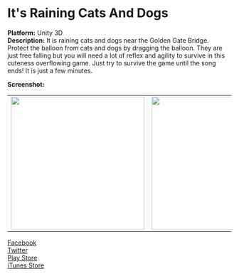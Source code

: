 <h1>It's Raining Cats And Dogs</h1>

<div><strong>Platform:</strong> Unity 3D</div>

<div><strong>Description:</strong> It is raining cats and dogs near the Golden Gate Bridge. Protect the balloon from cats and dogs by dragging the balloon. They are just free falling but you will need a lot of reflex and agility to survive in this cuteness overflowing game. Just try to survive the game until the song ends! It is just a few minutes.</p>

<div><strong>Screenshot:</strong><br/>

<table>
  <tr>
    <td><img width="300" src="https://scontent-a.xx.fbcdn.net/hphotos-ash3/t1.0-9/10151166_645570972174721_370758766_n.png"/></td>
    <td><img width="300" src="https://scontent-a.xx.fbcdn.net/hphotos-frc3/t1.0-9/10153722_645570942174724_2057269541_n.png"/></td>
  <tr>
</table>
</div>

<a href="http://www.facebook.com/itisrainingcatsanddogs">Facebook</a><br/>
<a href="http://twitter.com/rainingCAndD">Twitter</a><br/>
<a href="https://play.google.com/store/apps/details?id=com.Seafood.itIsRainingCatsAndDogs">Play Store</a><br/>
<a href="https://itunes.apple.com/us/app/it-is-raining-cats-and-dogs!/id873958764?mt=8">iTunes Store</a>
